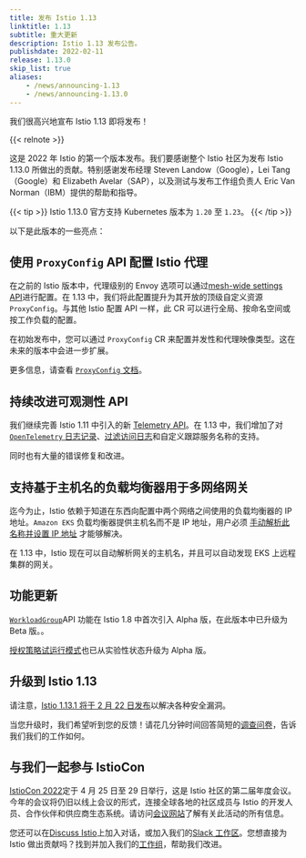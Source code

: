 ```yaml
---
title: 发布 Istio 1.13
linktitle: 1.13
subtitle: 重大更新
description: Istio 1.13 发布公告。
publishdate: 2022-02-11
release: 1.13.0
skip_list: true
aliases:
    - /news/announcing-1.13
    - /news/announcing-1.13.0
---
```


我们很高兴地宣布 Istio 1.13 即将发布！

{{< relnote >}}

这是 2022 年 Istio 的第一个版本发布。我们要感谢整个 Istio 社区为发布 Istio 1.13.0 所做出的贡献。特别感谢发布经理 Steven Landow（Google），Lei Tang（Google）和 Elizabeth Avelar（SAP），以及测试与发布工作组负责人 Eric Van Norman（IBM）提供的帮助和指导。

{{< tip >}}
Istio 1.13.0 官方支持 Kubernetes 版本为 `1.20` 至 `1.23`。
{{< /tip >}}

以下是此版本的一些亮点：

## 使用 `ProxyConfig` API 配置 Istio 代理

在之前的 Istio 版本中，代理级别的 Envoy 选项可以通过[mesh-wide settings API](/docs/reference/config/istio.mesh.v1alpha1/#ProxyConfig)进行配置。在 1.13 中，我们将此配置提升为其开放的顶级自定义资源 `ProxyConfig`。与其他 Istio 配置 API 一样，此 CR 可以进行全局、按命名空间或按工作负载的配置。

在初始发布中，您可以通过 `ProxyConfig` CR 来配置并发性和代理映像类型。这在未来的版本中会进一步扩展。

更多信息，请查看 [`ProxyConfig` 文档](/docs/reference/config/networking/proxy-config/)。

## 持续改进可观测性 API

我们继续完善 Istio 1.11 中引入的新 [Telemetry API](/docs/tasks/observability/telemetry/)。在 1.13 中，我们增加了对 [`OpenTelemetry` 日志记录](https://opentelemetry.io/docs/reference/specification/logs/overview/)、[过滤访问日志](/docs/reference/config/telemetry/#AccessLogging-Filter)和自定义跟踪服务名称的支持。

同时也有大量的错误修复和改进。

## 支持基于主机名的负载均衡器用于多网络网关

迄今为止，Istio 依赖于知道在东西向配置中两个网络之间使用的负载均衡器的 IP 地址。`Amazon EKS` 负载均衡器提供主机名而不是 IP 地址，用户必须 [手动解析此名称并设置 IP 地址](https://szabo.jp/2021/09/22/multicluster-istio-on-eks/) 才能够解决。

在 1.13 中，Istio 现在可以自动解析网关的主机名，并且可以自动发现 EKS 上远程集群的网关。

## 功能更新

[`WorkloadGroup`](/docs/reference/config/networking/workload-group/)API 功能在 Istio 1.8 中首次引入 Alpha 版，在此版本中已升级为 Beta 版。。

[授权策略试运行模式](/docs/tasks/security/authorization/authz-dry-run/)也已从实验性状态升级为 Alpha 版。

## 升级到 Istio 1.13

请注意，[Istio 1.13.1 将于 2 月 22 日发布](https://discuss.istio.io/t/upcoming-istio-v1-11-7-v1-12-4-and-v1-13-1-security-releases/12264)以解决各种安全漏洞。

当您升级时，我们希望听到您的反馈！请花几分钟时间回答简短的[调查问卷](https://forms.gle/pzWZpAvMVBecaQ9h9)，告诉我们我们的工作如何。

## 与我们一起参与 IstioCon

[IstioCon 2022](https://events.istio.io/istiocon-2022/)定于 4 月 25 日至 29 日举行，这是 Istio 社区的第二届年度会议。今年的会议将仍旧以线上会议的形式，连接全球各地的社区成员与 Istio 的开发人员、合作伙伴和供应商生态系统。请访问[会议网站](https://events.istio.io/istiocon-2022/)了解有关此活动的所有信息。

您还可以在[Discuss Istio](https://discuss.istio.io/)上加入对话，或加入我们的[Slack 工作区](https://slack.istio.io/)。您想直接为 Istio 做出贡献吗？找到并加入我们的[工作组](https://github.com/istio/community/blob/master/WORKING-GROUPS.md)，帮助我们改进。
